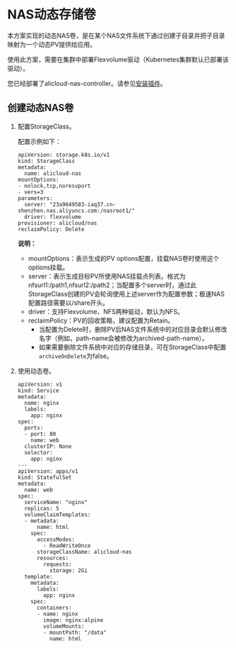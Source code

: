 # NAS动态存储卷

本方案实现的动态NAS卷，是在某个NAS文件系统下通过创建子目录并把子目录映射为一个动态PV提供给应用。

使用此方案，需要在集群中部署Flexvolume驱动（Kubernetes集群默认已部署该驱动）。

您已经部署了alicloud-nas-controller。请参见[安装插件](/cn.zh-CN/Kubernetes集群用户指南/存储管理-Flexvolume/安装插件.md)。

## 创建动态NAS卷

1.  配置StorageClass。

    配置示例如下：

    ```
    apiVersion: storage.k8s.io/v1
    kind: StorageClass
    metadata:
      name: alicloud-nas
    mountOptions:
    - nolock,tcp,noresvport
    - vers=3
    parameters:
      server: "23a9649583-iaq37.cn-shenzhen.nas.aliyuncs.com:/nasroot1/"
      driver: flexvolume
    provisioner: alicloud/nas
    reclaimPolicy: Delete
    ```

    **说明：**

    -   mountOptions：表示生成的PV options配置，挂载NAS卷时使用这个options挂载。
    -   server：表示生成目标PV所使用NAS挂载点列表。格式为 nfsurl1:/path1,nfsurl2:/path2；当配置多个server时，通过此StorageClass创建的PV会轮询使用上述server作为配置参数；极速NAS配置路径需要以/share开头。
    -   driver：支持Flexvolume、NFS两种驱动，默认为NFS。
    -   reclaimPolicy：PV的回收策略，建议配置为Retain。
        -   当配置为Delete时，删除PV后NAS文件系统中的对应目录会默认修改名字（例如，path-name会被修改为archived-path-name）。
        -   如果需要删除文件系统中对应的存储目录，可在StorageClass中配置`archiveOnDelete`为false。
2.  使用动态卷。

    ```
    apiVersion: v1
    kind: Service
    metadata:
      name: nginx
      labels:
        app: nginx
    spec:
      ports:
      - port: 80
        name: web
      clusterIP: None
      selector:
        app: nginx
    ---
    apiVersion: apps/v1
    kind: StatefulSet
    metadata:
      name: web
    spec:
      serviceName: "nginx"
      replicas: 5
      volumeClaimTemplates:
      - metadata:
          name: html
        spec:
          accessModes:
            - ReadWriteOnce
          storageClassName: alicloud-nas
          resources:
            requests:
              storage: 2Gi
      template:
        metadata:
          labels:
            app: nginx
        spec:
          containers:
          - name: nginx
            image: nginx:alpine
            volumeMounts:
            - mountPath: "/data"
              name: html
    ```


